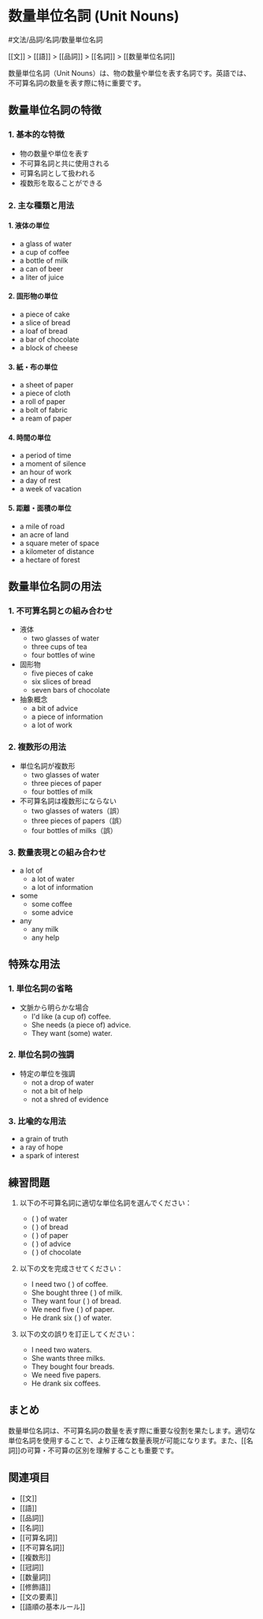 ﻿# 数量単位名詞 (Unit Nouns)

#文法/品詞/名詞/数量単位名詞

[[文]] > [[語]] > [[品詞]] > [[名詞]] > [[数量単位名詞]]

数量単位名詞（Unit Nouns）は、物の数量や単位を表す名詞です。英語では、不可算名詞の数量を表す際に特に重要です。

## 数量単位名詞の特徴

### 1. 基本的な特徴
- 物の数量や単位を表す
- 不可算名詞と共に使用される
- 可算名詞として扱われる
- 複数形を取ることができる

### 2. 主な種類と用法

#### 1. 液体の単位
- a glass of water
- a cup of coffee
- a bottle of milk
- a can of beer
- a liter of juice

#### 2. 固形物の単位
- a piece of cake
- a slice of bread
- a loaf of bread
- a bar of chocolate
- a block of cheese

#### 3. 紙・布の単位
- a sheet of paper
- a piece of cloth
- a roll of paper
- a bolt of fabric
- a ream of paper

#### 4. 時間の単位
- a period of time
- a moment of silence
- an hour of work
- a day of rest
- a week of vacation

#### 5. 距離・面積の単位
- a mile of road
- an acre of land
- a square meter of space
- a kilometer of distance
- a hectare of forest

## 数量単位名詞の用法

### 1. 不可算名詞との組み合わせ
- 液体
  - two glasses of water
  - three cups of tea
  - four bottles of wine
- 固形物
  - five pieces of cake
  - six slices of bread
  - seven bars of chocolate
- 抽象概念
  - a bit of advice
  - a piece of information
  - a lot of work

### 2. 複数形の用法
- 単位名詞が複数形
  - two glasses of water
  - three pieces of paper
  - four bottles of milk
- 不可算名詞は複数形にならない
  - two glasses of waters（誤）
  - three pieces of papers（誤）
  - four bottles of milks（誤）

### 3. 数量表現との組み合わせ
- a lot of
  - a lot of water
  - a lot of information
- some
  - some coffee
  - some advice
- any
  - any milk
  - any help

## 特殊な用法

### 1. 単位名詞の省略
- 文脈から明らかな場合
  - I'd like (a cup of) coffee.
  - She needs (a piece of) advice.
  - They want (some) water.

### 2. 単位名詞の強調
- 特定の単位を強調
  - not a drop of water
  - not a bit of help
  - not a shred of evidence

### 3. 比喩的な用法
- a grain of truth
- a ray of hope
- a spark of interest

## 練習問題
1. 以下の不可算名詞に適切な単位名詞を選んでください：
   - (    ) of water
   - (    ) of bread
   - (    ) of paper
   - (    ) of advice
   - (    ) of chocolate

2. 以下の文を完成させてください：
   - I need two (    ) of coffee.
   - She bought three (    ) of milk.
   - They want four (    ) of bread.
   - We need five (    ) of paper.
   - He drank six (    ) of water.

3. 以下の文の誤りを訂正してください：
   - I need two waters.
   - She wants three milks.
   - They bought four breads.
   - We need five papers.
   - He drank six coffees.

## まとめ
数量単位名詞は、不可算名詞の数量を表す際に重要な役割を果たします。適切な単位名詞を使用することで、より正確な数量表現が可能になります。また、[[名詞]]の可算・不可算の区別を理解することも重要です。

## 関連項目
- [[文]]
- [[語]]
- [[品詞]]
- [[名詞]]
- [[可算名詞]]
- [[不可算名詞]]
- [[複数形]]
- [[冠詞]]
- [[数量詞]]
- [[修飾語]]
- [[文の要素]]
- [[語順の基本ルール]] 